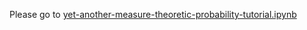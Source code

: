 Please go to [yet-another-measure-theoretic-probability-tutorial.ipynb](yet-another-measure-theoretic-probability-tutorial.ipynb)
